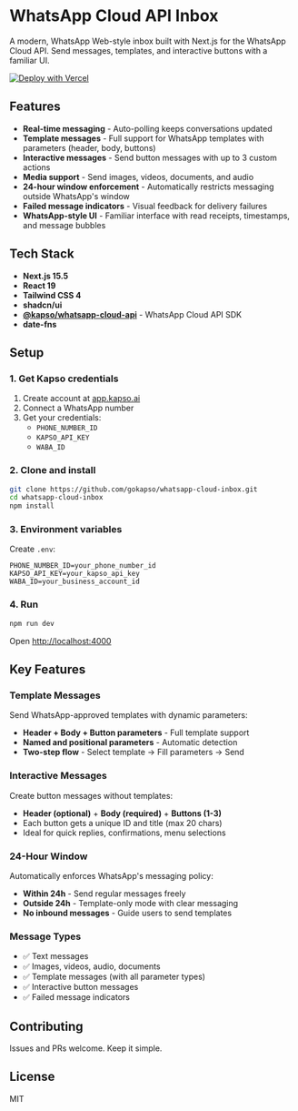 # WhatsApp Cloud API Inbox

A modern, WhatsApp Web-style inbox built with Next.js for the WhatsApp Cloud API. Send messages, templates, and interactive buttons with a familiar UI.

[![Deploy with Vercel](https://vercel.com/button)](https://vercel.com/new/clone?repository-url=https%3A%2F%2Fgithub.com%2Fgokapso%2Fwhatsapp-cloud-inbox&env=PHONE_NUMBER_ID,KAPSO_API_KEY,WABA_ID&envDescription=Get%20these%20credentials%20from%20app.kapso.ai&envLink=https%3A%2F%2Fapp.kapso.ai)

## Features

- **Real-time messaging** - Auto-polling keeps conversations updated
- **Template messages** - Full support for WhatsApp templates with parameters (header, body, buttons)
- **Interactive messages** - Send button messages with up to 3 custom actions
- **Media support** - Send images, videos, documents, and audio
- **24-hour window enforcement** - Automatically restricts messaging outside WhatsApp's window
- **Failed message indicators** - Visual feedback for delivery failures
- **WhatsApp-style UI** - Familiar interface with read receipts, timestamps, and message bubbles

## Tech Stack

- **Next.js 15.5**
- **React 19**
- **Tailwind CSS 4**
- **shadcn/ui**
- **[@kapso/whatsapp-cloud-api](https://github.com/kapso-ai/whatsapp-cloud-api-js)** - WhatsApp Cloud API SDK
- **date-fns**

## Setup

### 1. Get Kapso credentials

1. Create account at [app.kapso.ai](https://app.kapso.ai)
2. Connect a WhatsApp number
3. Get your credentials:
   - `PHONE_NUMBER_ID`
   - `KAPSO_API_KEY`
   - `WABA_ID`

### 2. Clone and install

```bash
git clone https://github.com/gokapso/whatsapp-cloud-inbox.git
cd whatsapp-cloud-inbox
npm install
```

### 3. Environment variables

Create `.env`:

```env
PHONE_NUMBER_ID=your_phone_number_id
KAPSO_API_KEY=your_kapso_api_key
WABA_ID=your_business_account_id
```

### 4. Run

```bash
npm run dev
```

Open [http://localhost:4000](http://localhost:4000)

## Key Features

### Template Messages

Send WhatsApp-approved templates with dynamic parameters:
- **Header + Body + Button parameters** - Full template support
- **Named and positional parameters** - Automatic detection
- **Two-step flow** - Select template → Fill parameters → Send

### Interactive Messages

Create button messages without templates:
- **Header (optional)** + **Body (required)** + **Buttons (1-3)**
- Each button gets a unique ID and title (max 20 chars)
- Ideal for quick replies, confirmations, menu selections

### 24-Hour Window

Automatically enforces WhatsApp's messaging policy:
- **Within 24h** - Send regular messages freely
- **Outside 24h** - Template-only mode with clear messaging
- **No inbound messages** - Guide users to send templates

### Message Types

- ✅ Text messages
- ✅ Images, videos, audio, documents
- ✅ Template messages (with all parameter types)
- ✅ Interactive button messages
- ✅ Failed message indicators

## Contributing

Issues and PRs welcome. Keep it simple.

## License

MIT
